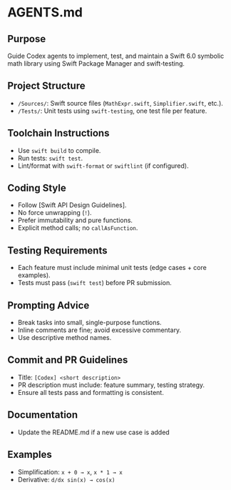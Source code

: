 # AGENTS.md

## Purpose
Guide Codex agents to implement, test, and maintain a Swift 6.0 symbolic math library using Swift Package Manager and swift‑testing.

## Project Structure
- `/Sources/`: Swift source files (`MathExpr.swift`, `Simplifier.swift`, etc.).
- `/Tests/`: Unit tests using `swift‑testing`, one test file per feature.

## Toolchain Instructions
- Use `swift build` to compile.
- Run tests: `swift test`.
- Lint/format with `swift-format` or `swiftlint` (if configured).

## Coding Style
- Follow [Swift API Design Guidelines].
- No force unwrapping (`!`).
- Prefer immutability and pure functions.
- Explicit method calls; no `callAsFunction`.

## Testing Requirements
- Each feature must include minimal unit tests (edge cases + core examples).
- Tests must pass (`swift test`) before PR submission.

## Prompting Advice
- Break tasks into small, single-purpose functions.
- Inline comments are fine; avoid excessive commentary.
- Use descriptive method names.

## Commit and PR Guidelines
- Title: `[Codex] <short description>`
- PR description must include: feature summary, testing strategy.
- Ensure all tests pass and formatting is consistent.

## Documentation
- Update the README.md if a new use case is added

## Examples
- Simplification: `x + 0 → x`, `x * 1 → x`
- Derivative: `d/dx sin(x) → cos(x)`


